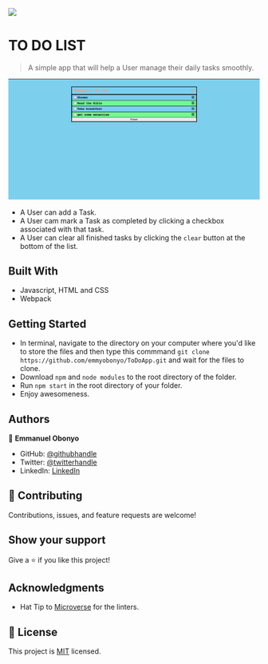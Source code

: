 ![](https://img.shields.io/badge/Microverse-blueviolet)

# TO DO LIST

> A simple app that will help a User manage their daily tasks smoothly.

![screenshot](./screen.png)

- A User can add a Task.
- A User cam mark a Task as completed by clicking a checkbox associated with that task.
- A User can clear all finished tasks by clicking the ```clear``` button at the bottom of the list.

## Built With

- Javascript, HTML and CSS
- Webpack

## Getting Started

- In terminal, navigate to the directory on your computer where you'd like to store the files and then type this commmand ```git clone https://github.com/emmyobonyo/ToDoApp.git``` and wait for the files to clone.
- Download ```npm``` and ```node modules``` to the root directory of the folder.
- Run ```npm start``` in the root directory of your folder.
- Enjoy awesomeness.

## Authors

👤 **Emmanuel Obonyo**

- GitHub: [@githubhandle](https://github.com/emmyobonyo)
- Twitter: [@twitterhandle](https://twitter.com/emmyobonyo)
- LinkedIn: [LinkedIn](https://www.linkedin.com/in/emmanuel-obonyo-3728a2200/)

## 🤝 Contributing

Contributions, issues, and feature requests are welcome!

## Show your support

Give a ⭐️ if you like this project!

## Acknowledgments

- Hat Tip to [Microverse](https://www.microverse.org/) for the linters.

## 📝 License

This project is [MIT](./MIT.md) licensed.
